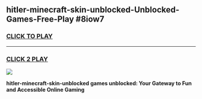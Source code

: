 
## hitler-minecraft-skin-unblocked-Unblocked-Games-Free-Play #8iow7
<h3>
<a href="https://us.freeplayer.one?title=hitler-minecraft-skin-unblocked&ref=9M">CLICK TO PLAY</a></h3>
<hr>

<h3>
<a href="https://us.freeplayer.one?title=hitler-minecraft-skin-unblocked&ref=9M">CLICK 2 PLAY</a>
  
</h3>

<a href="https://us.freeplayer.one?title=hitler-minecraft-skin-unblocked&ref=9M"><img src="https://clearcache.store/games.png"></a>


**hitler-minecraft-skin-unblocked games unblocked: Your Gateway to Fun and Accessible Online Gaming**
